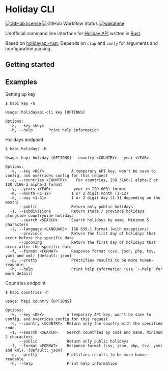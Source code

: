 # Holiday CLI
[![GitHub license](https://img.shields.io/github/license/TechTheAwesome/holidayapi-cli?style=for-the-badge)](https://github.com/TechTheAwesome/holidayapi-cli/blob/main/LICENSE)
![GitHub Workflow Status](https://img.shields.io/github/actions/workflow/status/TechTheAwesome/holidayapi-cli/rust.yml?style=for-the-badge)
[![wakatime](https://wakatime.com/badge/user/4312729e-bc28-4bc0-9074-161a64a7ad20/project/90c767c8-e677-49e8-853a-7bfc617649c8.svg?style=for-the-badge)](https://wakatime.com/badge/user/4312729e-bc28-4bc0-9074-161a64a7ad20/project/90c767c8-e677-49e8-853a-7bfc617649c8)

Unofficial command line interface for [Holiday API](https://holidayapi.com/) written in [Rust](https://github.com/rust-lang/).

Based on [holidayapi-rust](https://github.com/rust-lang/); Depends on `clap` and `confy` for arguments and configuration parsing. 

## Getting started

## Examples
Setting up key
```console
$ hapi key -h
```
```console
Usage: holidayapi-cli key [OPTIONS]

Options:
  -k, --key <key>  
  -h, --help       Print help information
```
Holidays endpoint
```console
$ hapi holidays -h
```
```console
Usage: hapi holiday [OPTIONS] --country <COUNTRY> --year <YEAR>

Options:
  -k, --key <KEY>            A temporary API key, won't be save to config, and overrides config for this request
  -c, --countries <COUNTRY>    For countries, ISO 3166-1 alpha-2 or ISO 3166-1 alpha-3 format
  -y, --years <YEAR>          year in ISO 8601 format
  -m, --month <1-12>         1 or 2 digit month (1-12)
  -d, --day <1-31>           1 or 2 digit day (1-31 depending on the month)
      --public               Return only public holidays
  -s, --subdivisions         Return state / province holidays alongside countrywide holidays
      --search <SEARCH>      Search holidays by name. Minimum 5 characters
  -l, --language <LANGUAGE>  ISO 639-1 format (with exceptions)
      --previous             Return the first day of holidays that occur before the specific date
      --upcoming             Return the first day of holidays that occur after the specific date
  -f, --format <FORMAT>      Response format (csv, json, php, tsv, yaml and xml) [default: json]
  -p, --pretty               Prettifies results to be more human-readable
  -h, --help                 Print help information (use `--help` for more detail)
```
Countries endpoint
```console
$ hapi countries -h
```
```console
Usage: hapi country [OPTIONS]

Options:
  -k, --key <KEY>          A temporary API key, won't be save to config, and overrides config for this request
  -c, --country <COUNTRY>  Return only the country with the specified code
  -s, --search <SEARCH>    Search countries by code and name. Minimum 2 characters
      --public             Return only public holidays
  -f, --format <FORMAT>    Response format (csv, json, php, tsv, yaml and xml). [default: json]
  -p, --pretty             Prettifies results to be more human-readable
  -h, --help               Print help information
```